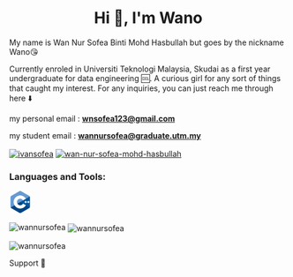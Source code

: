 <h1 align="center">Hi 👋, I'm Wano</h1>

My name is Wan Nur Sofea Binti Mohd Hasbullah but goes by the nickname Wano:kissing_heart:

Currently enroled in Universiti Teknologi Malaysia, Skudai as a first year undergraduate for data engineering :cool:.
A curious girl for any sort of things that caught my interest.
For any inquiries, you can just reach me through here :arrow_down:

my personal email : **wnsofea123@gmail.com**

my student email : **wannursofea@graduate.utm.my**

<!--
<h3 align="left">Connect with me:</h3>
-->
<p align="left">
<a href="https://instagram.com/ivansofea" target="blank"><img align="center" src="https://raw.githubusercontent.com/rahuldkjain/github-profile-readme-generator/master/src/images/icons/Social/instagram.svg" alt="ivansofea" height="30" width="40" /></a>
<a href="https://www.linkedin.com/in/wan-nur-sofea-mohd-hasbullah-80ba01260/" target="blank"><img align="center" src="https://raw.githubusercontent.com/rahuldkjain/github-profile-readme-generator/master/src/images/icons/Social/linked-in-alt.svg" alt="wan-nur-sofea-mohd-hasbullah" height="30" width="40" /></a>

 
<h3 align="left">Languages and Tools:</h3>
<p align="left"> <a href="https://www.w3schools.com/cpp/" target="_blank" rel="noreferrer"> <img src="https://raw.githubusercontent.com/devicons/devicon/master/icons/cplusplus/cplusplus-original.svg" alt="cplusplus" width="40" height="40"/> </a> </p>

<p align="left">
</p>


<p><img align="left" src="https://github-readme-stats.vercel.app/api/top-langs?username=wannursofea&show_icons=true&locale=en&layout=compact" alt="wannursofea" /></p>

<p>&nbsp;<img align="center" src="https://github-readme-stats.vercel.app/api?username=wannursofea&show_icons=true&locale=en" alt="wannursofea" /></p>

<p><img align="center" src="https://github-readme-streak-stats.herokuapp.com/?user=wannursofea&" alt="wannursofea" /></p>

Support 🙏
<!--
**wannursofea/wannursofea** is a ✨ _special_ ✨ repository because its `README.md` (this file) appears on your GitHub profile.
this makes the line invinsible from other to see
-->



 
